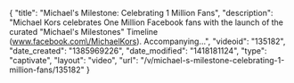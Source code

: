 {
    "title": "Michael's Milestone: Celebrating 1 Million Fans",
    "description": "Michael Kors celebrates One Million Facebook fans with the launch of the curated \"Michael's Milestones\" Timeline (www.facebook.com\/MichaelKors). Accompanying...",
    "videoid": "135182",
    "date_created": "1385969226",
    "date_modified": "1418181124",
    "type": "captivate",
    "layout": "video",
    "url": "\/v\/michael-s-milestone-celebrating-1-million-fans\/135182"
}